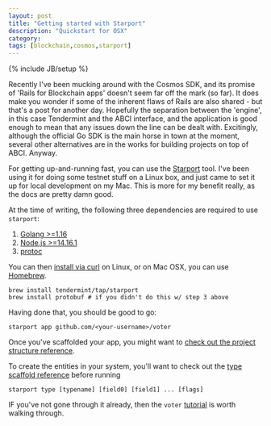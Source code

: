 ```yaml
---
layout: post
title: "Getting started with Starport"
description: "Quickstart for OSX"
category:
tags: [blockchain,cosmos,starport]
---
```

{% include JB/setup %}

Recently I've been mucking around with the Cosmos SDK, and its promise of 'Rails for Blockchain apps' doesn't seem far off the mark (so far). It does make you wonder if some of the inherent flaws of Rails are also shared - but that's a post for another day. Hopefully the separation between the 'engine', in this case Tendermint and the ABCI interface, and the application is good enough to mean that any issues down the line can be dealt with. Excitingly, although the official Go SDK is the main horse in town at the moment, several other alternatives are in the works for building projects on top of ABCI. Anyway.

For getting up-and-running fast, you can use the [Starport](https://github.com/tendermint/starport) tool. I've been using it for doing some testnet stuff on a Linux box, and just came to set it up for local development on my Mac. This is more for my benefit really, as the docs are pretty damn good.

At the time of writing, the following three dependencies are required to use `starport`:

1. [Golang >=1.16](https://golang.org/)
2. [Node.js >=14.16.1](https://nodejs.org/en/)
3. [protoc](https://grpc.io/docs/protoc-installation/)

You can then [install via curl](https://docs.starport.network/scaffold/intro.html) on Linux, or on Mac OSX, you can use [Homebrew](https://brew.sh/).

```shell
brew install tendermint/tap/starport
brew install protobuf # if you didn't do this w/ step 3 above
```

Having done that, you should be good to go:

```shell
starport app github.com/<your-username>/voter
```

Once you've scaffolded your app, you might want to [check out the project structure reference](https://docs.starport.network/scaffold/project.html).

To create the entities in your system, you'll want to check out the [type scaffold reference](https://docs.starport.network/scaffold/type.html) before running

```shell
starport type [typename] [field0] [field1] ... [flags]
```

IF you've not gone through it already, then the `voter` [tutorial](https://tutorials.cosmos.network/voter/) is worth walking through.
